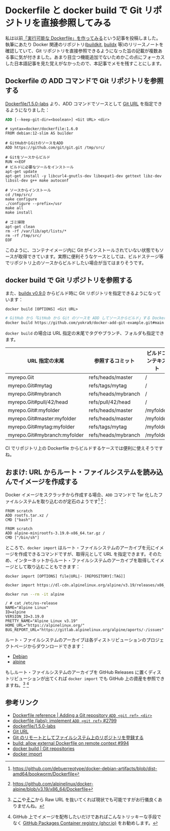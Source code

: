 # Dockerfile と docker build で Git リポジトリを直接参照してみる

私は以前[「実行可能な Dockerfile」を作ってみる](https://qiita.com/yokra9/items/c2dfa4218959703a6326)という記事を投稿しました。執筆にあたり Docker 関連のリポジトリ([buildkit](https://github.com/moby/buildkit), [buildx](https://github.com/docker/buildx) 等)のリリースノートを確認していて、Git リポジトリを直接参照できるようになった旨の記載が複数ある事に気が付きました。あまり目立つ機能追加でないためかこの点にフォーカスした日本語記事を見た覚えがなかったので、本記事でメモを残すことにします。

## Dockerfile の ADD コマンドで Git リポジトリを参照する

[Dockerfile/1.5.0-labs](https://github.com/moby/buildkit/releases/tag/dockerfile%2F1.5.0-labs) より、ADD コマンドでソースとして [Git URL](https://git-scm.com/docs/git-clone#_git_urls) を指定できるようになりました：

```Dockerfile
ADD [--keep-git-dir=<boolean>] <Git URL> <dir>
```

```Dockerfile:GitHub から Git のソースを ADD してソースからビルドする
# syntax=docker/dockerfile:1.6.0
FROM debian:12-slim AS builder

# GitHubからGitのソースをADD
ADD https://github.com/git/git.git /tmp/src/

# Gitをソースからビルド
RUN <<EOF
# ビルドに必要なツールをインストール
apt-get update
apt-get install -y libcurl4-gnutls-dev libexpat1-dev gettext libz-dev libssl-dev g++ make autoconf

# ソースからインストール
cd /tmp/src/
make configure
./configure --prefix=/usr
make all
make install

# ゴミ掃除
apt-get clean
rm -rf /var/lib/apt/lists/*
rm -rf /tmp/src/
EOF
```

このように、コンテナイメージ内に Git がインストールされていない状態でもソースが取得できています。実際に便利そうなケースとしては、ビルドステージ等でリポジトリ上のソースからビルドしたい場合が当てはまりそうです。

## docker build で Git リポジトリを参照する

また、[buildx v0.9.0](https://github.com/docker/buildx/releases/tag/v0.9.0) からビルド時に Git リポジトリを指定できるようになっています：

```plaintext
docker build [OPTIONS] <Git URL>
```

```bash
# GitHub から「GitHub から Git のソースを ADD してソースからビルド」する Dockerfile を取得してビルド
docker build https://github.com/yokra9/docker-add-git-example.git#main:/
```

`docker build` の場合は URL 指定の末尾でタグやブランチ、フォルダも指定できます。

| URL 指定の末尾                | 参照するコミット    | ビルドコンテキスト |
| ---------------------------- | ------------------- | ------------------ |
| myrepo.Git                   | refs/heads/master   | /                  |
| myrepo.Git#mytag             | refs/tags/mytag     | /                  |
| myrepo.Git#mybranch          | refs/heads/mybranch | /                  |
| myrepo.Git#pull/42/head      | refs/pull/42/head   | /                  |
| myrepo.Git#:myfolder         | refs/heads/master   | /myfolder          |
| myrepo.Git#master:myfolder   | refs/heads/master   | /myfolder          |
| myrepo.Git#mytag:myfolder    | refs/tags/mytag     | /myfolder          |
| myrepo.Git#mybranch:myfolder | refs/heads/mybranch | /myfolder          |

CI でリポジトリ上の Dockerfile からビルドするケースでは便利に使えそうですね。

## おまけ: URL からルート・ファイルシステムを読み込んでイメージを作成する

Docker イメージをスクラッチから作成する場合、`ADD` コマンドで Tar 化したファイルシステムを取り込むのが定石のようです[^1] [^2]：

```Dockerfile:Debian
FROM scratch
ADD rootfs.tar.xz /
CMD ["bash"]
```

```Dockerfile:alpine
FROM scratch
ADD alpine-minirootfs-3.19.0-x86_64.tar.gz /
CMD ["/bin/sh"]
```

[^1]: <https://github.com/debuerreotype/docker-debian-artifacts/blob/dist-amd64/bookworm/Dockerfile>

[^2]: <https://github.com/alpinelinux/docker-alpine/blob/v3.19/x86_64/Dockerfile>

ところで、`docker import` はルート・ファイルシステムのアーカイブを元にイメージを作成できるコマンドですが、取得元として URL を指定できます。そのため、インターネットからルート・ファイルシステムのアーカイブを取得してイメージとして取り込むこともできます：

```plaintext
docker import [OPTIONS] file|URL|- [REPOSITORY[:TAG]]
```

```bash
docker import https://dl-cdn.alpinelinux.org/alpine/v3.19/releases/x86_64/alpine-minirootfs-3.19.0-x86_64.tar.gz -c "CMD sh" alpine

docker run --rm -it alpine
```

```log
/ # cat /etc/os-release
NAME="Alpine Linux"
ID=alpine
VERSION_ID=3.19.0
PRETTY_NAME="Alpine Linux v3.19"
HOME_URL="https://alpinelinux.org/"
BUG_REPORT_URL="https://gitlab.alpinelinux.org/alpine/aports/-/issues"
```

ルート・ファイルシステムのアーカイブは各ディストリビューションのプロジェクトページからダウンロードできます：

* [Debian](https://docker.debian.net/)
* [alpine](https://www.alpinelinux.org/downloads/)

もしルート・ファイルシステムのアーカイブを GitHub Releases に置くディストリビューションが出てくれば `docker import` でも GitHub 上の資産を参照できますね。[^3] [^4]

[^3]: [ここ](https://github.com/debuerreotype/docker-debian-artifacts/blob/dist-amd64/bookworm/rootfs.tar.xz)や[そこ](https://github.com/alpinelinux/docker-alpine/blob/v3.19/x86_64/alpine-minirootfs-3.19.0-x86_64.tar.gz)から Raw URL を抜いてくれば現状でも可能ですがお行儀良くありませんね。

[^4]: GitHub 上でイメージを配布したいだけであればこんなトリッキーな手段でなく [GitHub Packages Container registry (ghcr.io)](https://docs.github.com/en/packages/working-with-a-github-packages-registry/working-with-the-container-registry) をお勧めします。

## 参考リンク

* [Dockerfile reference | Adding a Git repository `ADD <git ref> <dir>`](https://docs.docker.com/engine/reference/builder/#adding-a-git-repository-add-git-ref-dir)
* [dockerfile (labs): implement `ADD <git ref>` #2799](https://github.com/moby/buildkit/pull/2799)
* [dockerfile/1.5.0-labs](https://github.com/moby/buildkit/releases/tag/dockerfile%2F1.5.0-labs)
* [Git URL](https://git-scm.com/docs/git-clone#_git_urls)
* [Git のリモートとしてファイルシステム上のリポジトリを登録する](https://qiita.com/yokra9/items/ffc752d4a0092849808d#git-%E3%81%AE%E3%83%AA%E3%83%A2%E3%83%BC%E3%83%88%E3%81%A8%E3%81%97%E3%81%A6%E3%83%95%E3%82%A1%E3%82%A4%E3%83%AB%E3%82%B7%E3%82%B9%E3%83%86%E3%83%A0%E4%B8%8A%E3%81%AE%E3%83%AA%E3%83%9D%E3%82%B8%E3%83%88%E3%83%AA%E3%82%92%E7%99%BB%E9%8C%B2%E3%81%99%E3%82%8B)
* [build: allow external Dockerfile on remote context #994](https://github.com/docker/buildx/pull/994)
* [docker build | Git repositories](https://docs.docker.com/engine/reference/commandline/build/#git-repositories)
* [docker import](https://docs.docker.com/engine/reference/commandline/import/)
